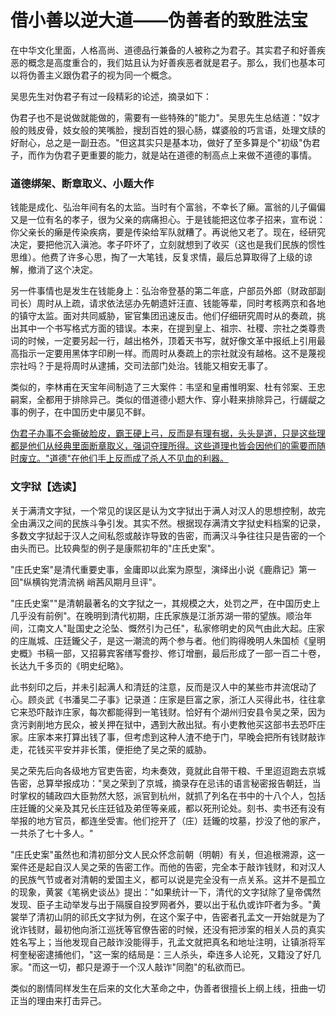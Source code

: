 # 借小善以逆大道——伪善者的致胜法宝

在中华文化里面，人格高尚、道德品行兼备的人被称之为君子。其实君子和好善疾恶的概念是高度重合的，我们姑且认为好善疾恶者就是君子。那么，我们也基本可以将伪善主义跟伪君子的视为同一个概念。

吴思先生对伪君子有过一段精彩的论述，摘录如下：

伪君子也不是说做就能做的，需要有一些特殊的"能力"。吴思先生总结道："奴才般的贱皮骨，妓女般的笑嘴脸，搜刮百姓的狠心肠，媒婆般的巧言语，处理文牍的好耐心，总之是一副丑态。"但这其实只是基本功，做好了至多算是个"初级"伪君子，而作为伪君子更重要的能力，就是站在道德的制高点上来做不道德的事情。

### 道德绑架、断章取义、小题大作

钱能是成化、弘治年间有名的太监。当时有个富翁，不幸长了癞。富翁的儿子偏偏又是一位有名的孝子，很为父亲的病痛担心。于是钱能把这位孝子招来，宣布说：你父亲长的癞是传染疾病，要是传染给军队就糟了。再说他又老了。现在，经研究决定，要把他沉入滇池。孝子吓坏了，立刻就想到了收买（这也是我们民族的惯性思维）。他费了许多心思，掏了一大笔钱，反复求情，最后总算取得了上级的谅解，撤消了这个决定。

另一件事情也是发生在钱能身上：弘治帝登基的第二年底，户部员外郎（财政部副司长）周时从上疏，请求依法惩办先朝遗奸汪直、钱能等辈，同时考核两京和各地的镇守太监。面对共同威胁，宦官集团迅速反击。他们仔细研究周时从的奏疏，挑出其中一个书写格式方面的错误。本来，在提到皇上、祖宗、社稷、宗社之类尊贵词的时候，一定要另起一行，越出格外，顶着天书写，就好像文革中报纸上引用最高指示一定要用黑体字印刷一样。而周时从奏疏上的宗社就没有越格。这不是蔑视宗社吗？于是将周时从逮捕，交司法部门处治。钱能又相安无事了。

类似的，李林甫在天宝年间制造了三大案件：韦坚和皇甫惟明案、杜有邻案、王忠嗣案，全都用于排除异己。类似的借道德小题大作、穿小鞋来排除异己，行龌龊之事的例子，在中国历史中屡见不鲜。

[伪君子办事不会撕破脸皮，霸王硬上弓，反而是有理有据，头头是道，只是这些理都是他们从经典里面断章取义，强词夺理所得。这些道理也皆会因他们的需要而随时废立。"道德"在他们手上反而成了杀人不见血的利器。]()

### 文字狱【选读】

关于满清文字狱，一个常见的误区是认为文字狱出于满人对汉人的思想控制，故完全由满汉之间的民族斗争引发。其实不然。根据现存满清文字狱史料档案的记录，多数文字狱起于汉人之间私怨或敲诈导致的告密，而满汉斗争往往只是告密的一个由头而已。比较典型的例子是康熙初年的"庄氏史案"。

"庄氏史案"是清代重要史事，金庸即以此案为原型，演绎出小说《鹿鼎记》第一回"纵横钩党清流祸
峭茜风期月旦评"。

"庄氏史案""是清朝最著名的文字狱之一，其规模之大，处罚之严，在中国历史上几乎没有前例"。在晚明到清代初期，庄氏家族是江浙苏湖一带的望族。顺治年间，江南文人"耻国史之沦坠、慨然引为己任"，私家修明史的风气由此大起。庄家的庄胤城、庄廷鑨父子，是这一潮流的两个参与者。他们购得晚明人朱国桢《皇明史概》书稿一部，又招募宾客缮写誊抄、修订增删，最后形成了一部一百二十卷，长达九千多页的《明史纪略》。

此书刻印之后，并未引起满人和清廷的注意，反而是汉人中的某些市井流氓动了心。顾炎武《书潘吴二子事》记录道：庄家是巨富之家，浙江人买得此书，往往拿它来恐吓敲诈庄家，每次都能得到一笔钱财。恰好有个湖州归安县令吴之荣，因为贪污剥削地方民众，被关押在狱中，遇到大赦出狱。有小吏教他买这部书去恐吓庄家。庄家本来打算出钱了事，但考虑到这种人渣不绝于门，早晚会把所有钱财敲诈走，花钱买平安并非长策，便拒绝了吴之荣的威胁。

吴之荣先后向各级地方官吏告密，均未奏效，竟就此自带干粮、千里迢迢跑去京城告密，总算举报成功："吴之荣到了京城，摘录存在忌讳的语言秘密报告朝廷，当时掌权的辅政四大臣勃然大怒，派官到杭州，就抓了列名在书中的十八个人，包括庄廷鑨的父亲及其兄长庄廷钺及弟侄等亲戚，都以死刑论处。刻书、卖书还有没有举报的地方官员，都连坐受害。他们挖开了（庄）廷鑨的坟墓，抄没了他的家产，一共杀了七十多人。"

"庄氏史案"虽然也和清初部分文人民众怀念前朝（明朝）有关，但追根溯源，这一案件还是起自汉人吴之荣的告密工作。而他的告密，完全本于敲诈钱财，和对汉人的民族气节或者对清朝的爱国主义，都可以说是完全没有一点关系。这并不是孤立的现象，黄裳《笔祸史谈丛》提出："如果统计一下，清代的文字狱除了皇帝偶然发现、臣子主动举发与出于隔膜自投罗网者外，要以出于私仇或诈吓者为多。"黄裳举了清初山阴的祁氏文字狱为例，在这个案子中，告密者孔孟文一开始就是为了讹诈钱财，最初他向浙江巡抚等官僚告密的时候，还没有把涉案的相关人员的真实姓名写上；当他发现自己敲诈没能得手，孔孟文就把真名和地址注明，让镇浙将军柯奎秘密逮捕他们，"这一案的结局是：三人杀头，牵连多人论死，又籍没了好几家。"而这一切，都只是源于一个汉人敲诈"同胞"的私欲而已。

类似的剧情同样发生在后来的文化大革命之中，伪善者很擅长上纲上线，扭曲一切正当的理由来打击异己。

